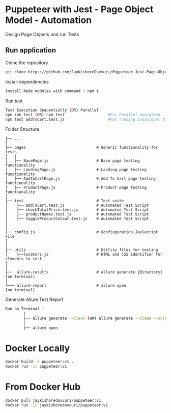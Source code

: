 # Puppeteer with Jest - Page Object Model - Automation

Design Page Objects and run Tests

## Run application

Clone the repository

```bash
git clone https://github.com/JayKishoreDuvvuri/Puppeteer-Jest-Page-Object-Automation-Framework
```

Install dependencies

```bash
Install Node modules with command : npm i
```

Run test

```bash
Test Execution Sequentially (OR) Parallel
npm run test (OR) npm test                   #For Parallel execution
npm test addToCart.test.js                   #For running individual test
```

Folder Structure

    ├── ...
    │
    ├── pages                               # Generic functionality for tests
    │   |
    │   ├── BasePage.js                     # Base page testing functionality
    │   ├── LandingPage.js                  # Landing page testing functionality
    │   ├── AddToCartPage.js                # Add To Cart page testing functionality
    │   ├── ProductPage.js                  # Product page testing functionality
    │
    ├── test                                # Test suite
    │    ├── addToCart.test.js              # Automated Test Script
    │    ├── checkTotalPrice.test.js        # Automated Test Script
    │    ├── productNames.test.js           # Automated Test Script
    │    ├── toggleProductColour.test.js    # Automated Test Script
    │
    │
    │── config.js                           # Confiuguration JavSacript File
    │
    │
    ├── utils                               # Utility files for testing
    │    ├──locators.js                     # HTML and CSS identifier for elements to test
    │
    │
    ├──  allure-results                     # allure generate {Directory} [on terminal]
    │
    └─── allure-report                      # allure open                 [on terminal]

Generate Allure Test Report

```bash
Run on Terminal :
        |
        ├── allure generate --clean (OR) allure generate --clean --output allure-report  
        │
        ├── allure open
```

# Docker Locally
```bash
docker build -t puppeteer:v1 .
docker run -it puppeteer:v1      
```

# From Docker Hub
```bash
docker pull jaykishoreduvvuri/puppeteer:v1   
docker run -it jaykishoreduvvuri/puppeteer:v1      
```